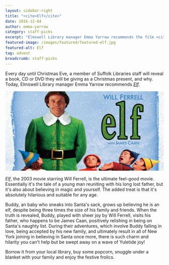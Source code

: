 ```yaml
---
layout: sidebar-right
title: "<cite>Elf</cite>"
date: 2016-12-04
author: emma-yarrow
category: staff-picks
excerpt: "Elmswell Library manager Emma Yarrow recommends the film <cite>Elf</cite>."
featured-image: /images/featured/featured-elf.jpg
featured-alt: Elf
tag: advent
breadcrumb: staff-picks
---
```


Every day until Christmas Eve, a member of Suffolk Libraries staff will reveal a book, CD or DVD they will be giving as a Christmas present, and why. Today, Elmswell Library manager Emma Yarrow recommends <a href="https://suffolk.spydus.co.uk/cgi-bin/spydus.exe/ENQ/OPAC/BIBENQ?BRN=734655"><cite>Elf</cite></a>.

![Elf](/images/featured/featured-elf.jpg)

<cite>Elf</cite>, the 2003 movie starring Will Ferrell, is the ultimate feel-good movie. Essentially it's the tale of a young man reuniting with his long lost father, but it's also about believing in magic and yourself.  The added treat is that it's absolutely hilarious and suitable for any age.

Buddy, an baby who sneaks into Santa's sack, grows up believing he is an elf, despite being three times the size of his family and friends. When the truth is revealed, Buddy, played with sheer joy by Will Ferrell, visits his father, who happens to be James Caan, positively relishing in being on Santa's naughty list. During their adventures, which involve Buddy falling in love, being accepted by his new family, and ultimately result in all of New York joining in believing in Santa once more, there is such charm and hilarity you can't help but be swept away on a wave of Yuletide joy!

Borrow it from your local library, buy some popcorn, snuggle under a blanket with your family and enjoy the festive frolics.
